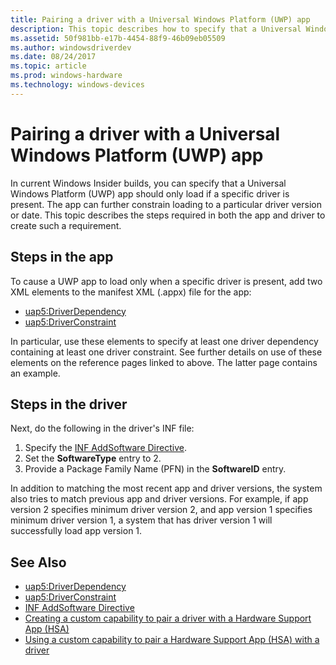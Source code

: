 ```yaml
---
title: Pairing a driver with a Universal Windows Platform (UWP) app
description: This topic describes how to specify that a Universal Windows Platform (UWP) app should only load if a specific driver is present.
ms.assetid: 50f981bb-e17b-4454-88f9-46b09eb05509
ms.author: windowsdriverdev
ms.date: 08/24/2017
ms.topic: article
ms.prod: windows-hardware
ms.technology: windows-devices
---
```


# Pairing a driver with a Universal Windows Platform (UWP) app

In current Windows Insider builds, you can specify that a Universal Windows Platform (UWP) app should only load if a specific driver is present.  The app can further constrain loading to a particular driver version or date.  This topic describes the steps required in both the app and driver to create such a requirement.

## Steps in the app

To cause a UWP app to load only when a specific driver is present, add two XML elements to the manifest XML (.appx) file for the app:

* [uap5:DriverDependency](https://docs.microsoft.com/uwp/schemas/appxpackage/uapmanifestschema/element-uap5-driverdependency)
* [uap5:DriverConstraint](https://docs.microsoft.com/uwp/schemas/appxpackage/uapmanifestschema/element-uap5-driverconstraint)

In particular, use these elements to specify at least one driver dependency containing at least one driver constraint.  See further details on use of these elements on the reference pages linked to above.  The latter page contains an example.

## Steps in the driver

Next, do the following in the driver's INF file:

1. Specify the [INF AddSoftware Directive](inf-addsoftware-directive.md).
2. Set the **SoftwareType** entry to 2.
3. Provide a Package Family Name (PFN) in the **SoftwareID** entry.

In addition to matching the most recent app and driver versions, the system also tries to match previous app and driver versions.  For example, if app version 2 specifies minimum driver version 2, and app version 1 specifies minimum driver version 1, a system that has driver version 1 will successfully load app version 1.

## See Also

* [uap5:DriverDependency](/uwp/schemas/appxpackage/uapmanifestschema/element-uap5-driverdependency?branch=lahugh-rs3)
* [uap5:DriverConstraint](https://review.docs.microsoft.com/en-us/uwp/schemas/appxpackage/uapmanifestschema/element-uap5-driverconstraint?branch=lahugh-rs3)
* [INF AddSoftware Directive](inf-addsoftware-directive.md)
* [Creating a custom capability to pair a driver with a Hardware Support App (HSA)](../devapps/creating-a-custom-capability-to-pair-driver-with-hsa.md)
* [Using a custom capability to pair a Hardware Support App (HSA) with a driver](../devapps/using-a-custom-capability-to-pair-hsa-with-driver.md)
